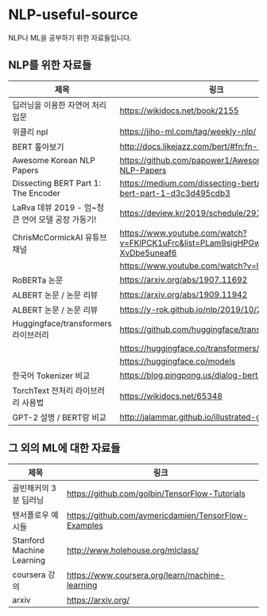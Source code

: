 # NLP-useful-source
NLP나 ML을 공부하기 위한 자료들입니다.



## NLP를 위한 자료들

|제목|링크|
|------|---|
|딥러닝을 이용한 자연어 처리 입문|https://wikidocs.net/book/2155|
|위클리 npl|https://jiho-ml.com/tag/weekly-nlp/|
|BERT 톺아보기|http://docs.likejazz.com/bert/#fn:fn-2|
|Awesome Korean NLP Papers|https://github.com/papower1/Awesome-Korean-NLP-Papers|
|Dissecting BERT Part 1: The Encoder|https://medium.com/dissecting-bert/dissecting-bert-part-1-d3c3d495cdb3|
|LaRva 데뷰 2019 - 엄~청 큰 언어 모델 공장 가동기!|https://deview.kr/2019/schedule/291|
|ChrisMcCormickAI 유튜브 채널 |https://www.youtube.com/watch?v=FKlPCK1uFrc&list=PLam9sigHPGwOBuH4_4fr-XvDbe5uneaf6|
| |https://www.youtube.com/watch?v=l8ZYCvgGu0o|
|RoBERTa 논문|https://arxiv.org/abs/1907.11692|
|ALBERT 논문 / 논문 리뷰|https://arxiv.org/abs/1909.11942|
|ALBERT 논문 / 논문 리뷰|https://y-rok.github.io/nlp/2019/10/23/albert.html|
|Huggingface/transformers 라이브러리|https://github.com/huggingface/transformers|
| |https://huggingface.co/transformers/quicktour.html|
| |https://huggingface.co/models|
|한국어 Tokenizer 비교|https://blog.pingpong.us/dialog-bert-tokenizer/|
|TorchText 전처리 라이브러리 사용법|https://wikidocs.net/65348|
|GPT-2 설명 / BERT랑 비교|http://jalammar.github.io/illustrated-gpt2/|



## 그 외의 ML에 대한 자료들
|제목|링크|
|--|--|
|골빈해커의 3분 딥러닝|https://github.com/golbin/TensorFlow-Tutorials|
|텐서플로우 예시들|https://github.com/aymericdamien/TensorFlow-Examples|
|Stanford Machine Learning|http://www.holehouse.org/mlclass/|
|coursera 강의|https://www.coursera.org/learn/machine-learning|\
|arxiv|https://arxiv.org/|



